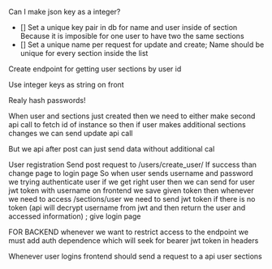 Can I make json key as a integer?

- [] Set a unique key pair in db for name and user inside of section 
Because it is imposible for one user to have two the same sections
- [] Set a unique name per request for update and create; Name should be unique
for every section inside the list


Create endpoint for getting user sections by user id 


Use integer keys as string on front

Realy hash passwords!


When user and sections just created then we need to either make second 
api call to fetch id of instance so then if user makes additional sections
changes we can send update api call


But we api after post can just send data without additional cal



User registration 
Send post request to /users/create_user/
If success than change page to login page
So when user sends username and password
we trying authenticate user if we get right user then we can send for user 
jwt token with username 
on frontend we save given token 
then whenever we need to access /sections/user
we need to send jwt token if there is no token (api will decrypt username from
jwt and then return the user and accessed information)
; give login page 

FOR BACKEND 
whenever we want to restrict access to the endpoint we must add auth dependence which
will seek for bearer jwt token in headers


Whenever user logins frontend should send a request to a api user sections 
